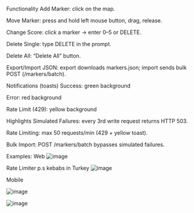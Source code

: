 Functionality
Add Marker: click on the map.

Move Marker: press and hold left mouse button, drag, release.

Change Score: click a marker → enter 0–5 or DELETE.

Delete Single: type DELETE in the prompt.

Delete All: “Delete All” button.

Export/Import JSON: export downloads markers.json; import sends bulk POST (/markers/batch).

Notifications (toasts)
Success: green background

Error: red background

Rate Limit (429): yellow background

Highlights
Simulated Failures: every 3rd write request returns HTTP 503.

Rate Limiting: max 50 requests/min (429 + yellow toast).

Bulk Import: POST /markers/batch bypasses simulated failures.

Examples:
Web
![image](https://github.com/user-attachments/assets/9eacb325-be6d-4d8a-b645-1db6a0434b46)

Rate Limiter
p.s kebabs in Turkey
![image](https://github.com/user-attachments/assets/a0869a91-e89c-40f8-9928-b73ac0ccdb62)

Mobile

![image](https://github.com/user-attachments/assets/2a1cf9e3-b393-403a-82a6-c93b04bd2a25)


![image](https://github.com/user-attachments/assets/55cf42d5-da92-4f26-a251-5ceee2e36998)



